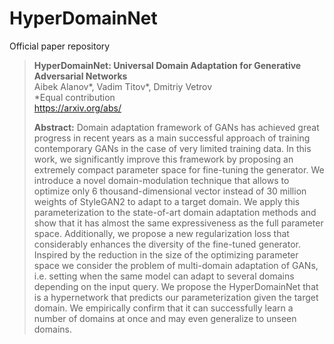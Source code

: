 # HyperDomainNet
Official paper repository


> **HyperDomainNet: Universal Domain Adaptation for Generative Adversarial Networks**<br>
> Aibek Alanov*, Vadim Titov*, Dmitriy Vetrov <br>
> *Equal contribution <br>
> https://arxiv.org/abs/ <br>
>
>**Abstract:** Domain adaptation framework of GANs has achieved great progress in recent years as a main successful approach of training contemporary GANs in the case of very limited training data. In this work, we significantly improve this framework by proposing an extremely compact parameter space for fine-tuning the generator. We introduce a novel domain-modulation technique that allows to optimize only 6 thousand-dimensional vector instead of 30 million weights of StyleGAN2 to adapt to a target domain. We apply this parameterization to the state-of-art domain adaptation methods and show that it has almost the same expressiveness as the full parameter space. Additionally, we propose a new regularization loss that considerably enhances the diversity of the fine-tuned generator. Inspired by the reduction in the size of the optimizing parameter space we consider the problem of multi-domain adaptation of GANs, i.e. setting when the same model can adapt to several domains depending on the input query. We propose the HyperDomainNet that is a hypernetwork that predicts our parameterization given the target domain. We empirically confirm that it can successfully learn a number of domains at once and may even generalize to unseen domains.
